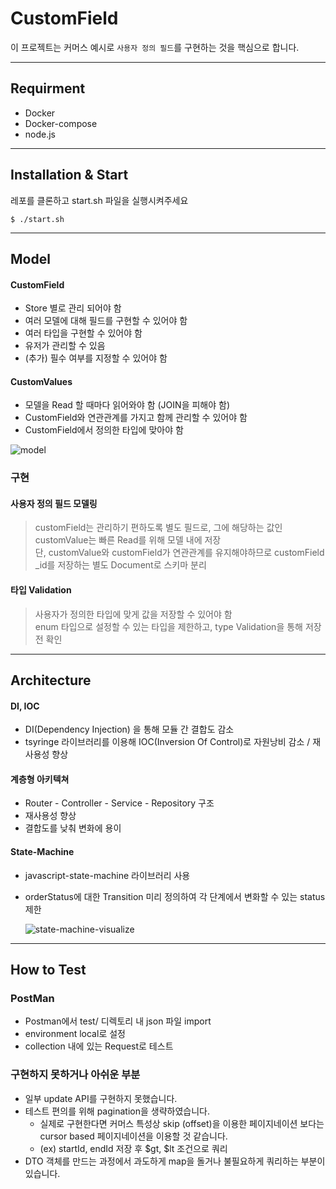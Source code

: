 # CustomField

이 프로젝트는 커머스 예시로 `사용자 정의 필드`를 구현하는 것을 핵심으로 합니다.

---

## Requirment

- Docker
- Docker-compose
- node.js

---

## Installation & Start

레포를 클론하고 start.sh 파일을 실행시켜주세요

```
$ ./start.sh
```

---

## Model

#### CustomField

- Store 별로 관리 되어야 함
- 여러 모델에 대해 필드를 구현할 수 있어야 함
- 여러 타입을 구현할 수 있어야 함
- 유저가 관리할 수 있음
- (추가) 필수 여부를 지정할 수 있어야 함

#### CustomValues

- 모델을 Read 할 때마다 읽어와야 함 (JOIN을 피해야 함)
- CustomField와 연관관계를 가지고 함께 관리할 수 있어야 함
- CustomField에서 정의한 타입에 맞아야 함

![model](https://user-images.githubusercontent.com/51469261/165954598-d74cba9f-b01e-4a27-922e-08629b454db6.png)

### 구현

#### 사용자 정의 필드 모델링

> customField는 관리하기 편하도록 별도 필드로, 그에 해당하는 값인 customValue는 빠른 Read를 위해 모델 내에 저장  
> 단, customValue와 customField가 연관관계를 유지해야하므로 customField \_id를 저장하는 별도 Document로 스키마 분리

#### 타입 Validation

> 사용자가 정의한 타입에 맞게 값을 저장할 수 있어야 함  
> enum 타입으로 설정할 수 있는 타입을 제한하고, type Validation을 통해 저장 전 확인

---

## Architecture

#### DI, IOC

- DI(Dependency Injection) 을 통해 모듈 간 결합도 감소
- tsyringe 라이브러리를 이용해 IOC(Inversion Of Control)로 자원낭비 감소 / 재사용성 향상

#### 계층형 아키텍쳐

- Router - Controller - Service - Repository 구조
- 재사용성 향상
- 결합도를 낮춰 변화에 용이

#### State-Machine

- javascript-state-machine 라이브러리 사용
- orderStatus에 대한 Transition 미리 정의하여 각 단계에서 변화할 수 있는 status 제한

  ![state-machine-visualize](https://user-images.githubusercontent.com/51469261/165961345-a92022df-2e5a-43ac-a0fd-b3dcc1efe89a.svg)

---

## How to Test

### PostMan

- Postman에서 test/ 디렉토리 내 json 파일 import
- environment local로 설정
- collection 내에 있는 Request로 테스트

### 구현하지 못하거나 아쉬운 부분

- 일부 update API를 구현하지 못했습니다.
- 테스트 편의를 위해 pagination을 생략하였습니다.
  - 실제로 구현한다면 커머스 특성상 skip (offset)을 이용한 페이지네이션 보다는 cursor based 페이지네이션을 이용할 것 같습니다.
  - (ex) startId, endId 저장 후 \$gt, $lt 조건으로 쿼리
- DTO 객체를 만드는 과정에서 과도하게 map을 돌거나 불필요하게 쿼리하는 부분이 있습니다.
